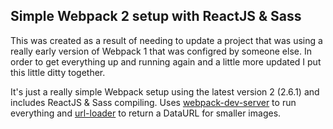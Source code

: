 ## Simple Webpack 2 setup with ReactJS & Sass

This was created as a result of needing to update a project that was using a really early version of Webpack 1 that was configred by someone else. In order to get everything up and running again and a little more updated I put this little ditty together.

It's just a really simple Webpack setup using the latest version 2 (2.6.1) and includes ReactJS & Sass compiling. Uses [webpack-dev-server](https://github.com/webpack/webpack-dev-server) to run everything and [url-loader](https://github.com/webpack-contrib/url-loader) to return a DataURL for smaller images.